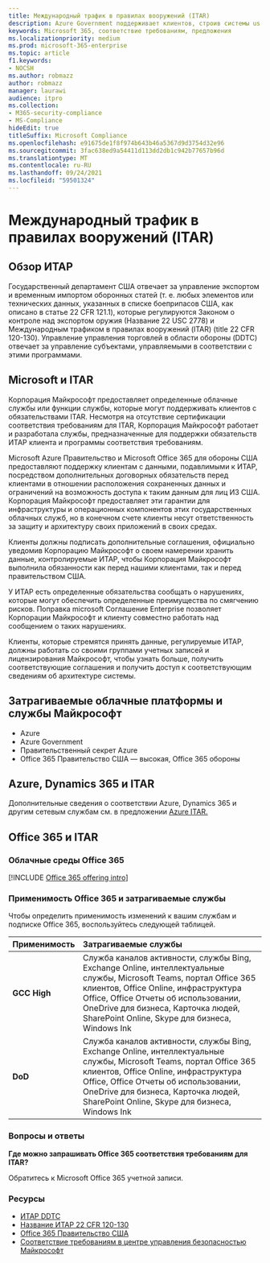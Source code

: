 ```yaml
---
title: Международный трафик в правилах вооружений (ITAR)
description: Azure Government поддерживает клиентов, строив системы us International Traffic in Arms Regs.
keywords: Microsoft 365, соответствие требованиям, предложения
ms.localizationpriority: medium
ms.prod: microsoft-365-enterprise
ms.topic: article
f1.keywords:
- NOCSH
ms.author: robmazz
author: robmazz
manager: laurawi
audience: itpro
ms.collection:
- M365-security-compliance
- MS-Compliance
hideEdit: true
titleSuffix: Microsoft Compliance
ms.openlocfilehash: e91675de1f8f974b643b46a5367d9d3754d32e96
ms.sourcegitcommit: 3fac638ed9a54411d113dd2db1c942b77657b96d
ms.translationtype: MT
ms.contentlocale: ru-RU
ms.lasthandoff: 09/24/2021
ms.locfileid: "59501324"
---
```

# <a name="international-traffic-in-arms-regulations-itar"></a>Международный трафик в правилах вооружений (ITAR)

## <a name="itar-overview"></a>Обзор ИТАР

Государственный департамент США отвечает за управление экспортом и временным импортом оборонных статей (т. е. любых элементов или технических данных, указанных в списке боеприпасов США, как описано в статье 22 CFR 121.1), которые регулируются Законом о контроле над экспортом оружия (Название 22 USC 2778) и Международным трафиком в правилах вооружений (ITAR) (title 22 CFR 120-130). Управление управления торговлей в области обороны (DDTC) отвечает за управление субъектами, управляемыми в соответствии с этими программами.

## <a name="microsoft-and-itar"></a>Microsoft и ITAR

Корпорация Майкрософт предоставляет определенные облачные службы или функции службы, которые могут поддерживать клиентов с обязательствами ITAR. Несмотря на отсутствие сертификации соответствия требованиям для ITAR, Корпорация Майкрософт работает и разработала службы, предназначенные для поддержки обязательств ИТАР клиента и программы соответствия требованиям.  
  
Microsoft Azure Правительство и Microsoft Office 365 для обороны США предоставляют поддержку клиентам с данными, подавлимыми к ИТАР, посредством дополнительных договорных обязательств перед клиентами в отношении расположения сохраненных данных и ограничений на возможность доступа к таким данным для лиц ИЗ США. Корпорация Майкрософт предоставляет эти гарантии для инфраструктуры и операционных компонентов этих государственных облачных служб, но в конечном счете клиенты несут ответственность за защиту и архитектуру своих приложений в своих средах.  
  
Клиенты должны подписать дополнительные соглашения, официально уведомив Корпорацию Майкрософт о своем намерении хранить данные, контролируемые ИТАР, чтобы Корпорация Майкрософт выполнила обязанности как перед нашими клиентами, так и перед правительством США.  
  
У ИТАР есть определенные обязательства сообщать о нарушениях, которые могут обеспечить определенные преимущества по смягчению рисков. Поправка microsoft Соглашение Enterprise позволяет Корпорации Майкрософт и клиенту совместно работать над сообщением о таких нарушениях.  
  
Клиенты, которые стремятся принять данные, регулируемые ИТАР, должны работать со своими группами учетных записей и лицензирования Майкрософт, чтобы узнать больше, получить соответствующие соглашения и получить доступ к соответствующим сведениям об архитектуре системы.

## <a name="microsoft-in-scope-cloud-platforms--services"></a>Затрагиваемые облачные платформы и службы Майкрософт

- Azure
- Azure Government
- Правительственный секрет Azure
- Office 365 Правительство США — высокая, Office 365 обороны

## <a name="azure-dynamics-365-and-itar"></a>Azure, Dynamics 365 и ITAR

Дополнительные сведения о соответствии Azure, Dynamics 365 и другим сетевым службам см. в предложении [Azure ITAR.](/azure/compliance/offerings/offering-itar)

## <a name="office-365-and-itar"></a>Office 365 и ITAR

### <a name="office-365-cloud-environments"></a>Облачные среды Office 365

[!INCLUDE [Office 365 offering intro](../includes/o365-offering-introduction.md)]

### <a name="office-365-applicability-and-in-scope-services"></a>Применимость Office 365 и затрагиваемые службы

Чтобы определить применимость изменений к вашим службам и подписке Office 365, воспользуйтесь следующей таблицей.

| **Применимость** | **Затрагиваемые службы** |
|:------------------|:----------------------|
| **GCC High** | Служба каналов активности, службы Bing, Exchange Online, интеллектуальные службы, Microsoft Teams, портал Office 365 клиентов, Office Online, инфраструктура Office, Office Отчеты об использовании, OneDrive для бизнеса, Карточка людей, SharePoint Online, Skype для бизнеса, Windows Ink |
| **DoD** | Служба каналов активности, службы Bing, Exchange Online, интеллектуальные службы, Microsoft Teams, портал Office 365 клиентов, Office Online, инфраструктура Office, Office Отчеты об использовании, OneDrive для бизнеса, Карточка людей, SharePoint Online, Skype для бизнеса, Windows Ink |

### <a name="frequently-asked-questions"></a>Вопросы и ответы

**Где можно запрашивать Office 365 соответствия требованиям для ITAR?**

Обратитесь к Microsoft Office 365 учетной записи.

### <a name="resources"></a>Ресурсы

- [ИТАР DDTC](https://www.pmddtc.state.gov/?id=ddtc_kb_article_page&sys_id=24d528fddbfc930044f9ff621f961987)
- [Название ИТАР 22 CFR 120-130](https://aka.ms/itar)
- [Office 365 Правительство США](https://products.office.com/government/office-365-web-services-for-government)
- [Соответствие требованиям в центре управления безопасностью Майкрософт](https://www.microsoft.com/trust-center/compliance/compliance-overview)
